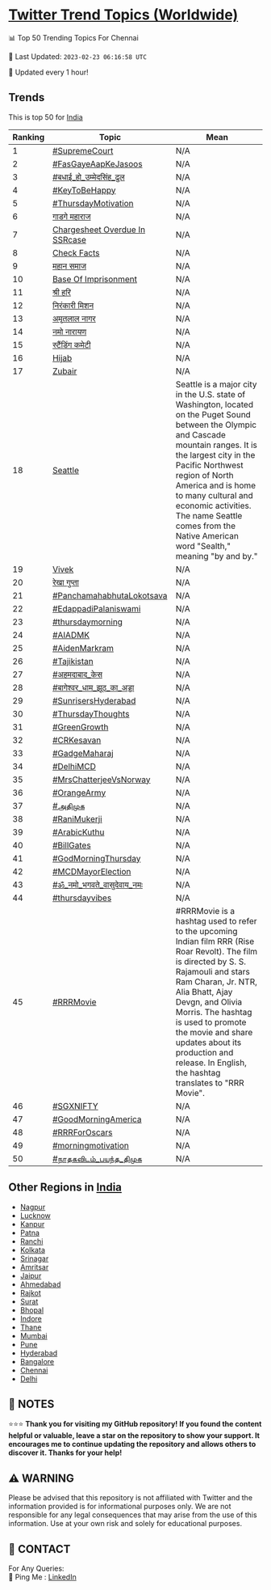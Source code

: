 [Twitter Trend Topics (Worldwide)](https://github.com/ErcinDedeoglu/Twitter-Trend-Topics)
==========


📊 Top 50 Trending Topics For Chennai

📆 Last Updated: `2023-02-23 06:16:58 UTC`

🔧 Updated every 1 hour!


## Trends

This is top 50 for [India](</India>)

| Ranking | Topic | Mean |
| ------- | ------------ | ------------ |
| 1 | [#SupremeCourt](http://twitter.com/search?q=%23SupremeCourt) | N/A |
| 2 | [#FasGayeAapKeJasoos](http://twitter.com/search?q=%23FasGayeAapKeJasoos) | N/A |
| 3 | [#बधाई_हो_उम्मेदसिंह_ढुल](http://twitter.com/search?q=%23%e0%a4%ac%e0%a4%a7%e0%a4%be%e0%a4%88_%e0%a4%b9%e0%a5%8b_%e0%a4%89%e0%a4%ae%e0%a5%8d%e0%a4%ae%e0%a5%87%e0%a4%a6%e0%a4%b8%e0%a4%bf%e0%a4%82%e0%a4%b9_%e0%a4%a2%e0%a5%81%e0%a4%b2) | N/A |
| 4 | [#KeyToBeHappy](http://twitter.com/search?q=%23KeyToBeHappy) | N/A |
| 5 | [#ThursdayMotivation](http://twitter.com/search?q=%23ThursdayMotivation) | N/A |
| 6 | [गाडगे महाराज](http://twitter.com/search?q=%e0%a4%97%e0%a4%be%e0%a4%a1%e0%a4%97%e0%a5%87+%e0%a4%ae%e0%a4%b9%e0%a4%be%e0%a4%b0%e0%a4%be%e0%a4%9c) | N/A |
| 7 | [Chargesheet Overdue In SSRcase](http://twitter.com/search?q=Chargesheet+Overdue+In+SSRcase) | N/A |
| 8 | [Check Facts](http://twitter.com/search?q=Check+Facts) | N/A |
| 9 | [महान समाज](http://twitter.com/search?q=%e0%a4%ae%e0%a4%b9%e0%a4%be%e0%a4%a8+%e0%a4%b8%e0%a4%ae%e0%a4%be%e0%a4%9c) | N/A |
| 10 | [Base Of Imprisonment](http://twitter.com/search?q=Base+Of+Imprisonment) | N/A |
| 11 | [श्री हरि](http://twitter.com/search?q=%e0%a4%b6%e0%a5%8d%e0%a4%b0%e0%a5%80+%e0%a4%b9%e0%a4%b0%e0%a4%bf) | N/A |
| 12 | [निरंकारी मिशन](http://twitter.com/search?q=%e0%a4%a8%e0%a4%bf%e0%a4%b0%e0%a4%82%e0%a4%95%e0%a4%be%e0%a4%b0%e0%a5%80+%e0%a4%ae%e0%a4%bf%e0%a4%b6%e0%a4%a8) | N/A |
| 13 | [अमृतलाल नागर](http://twitter.com/search?q=%e0%a4%85%e0%a4%ae%e0%a5%83%e0%a4%a4%e0%a4%b2%e0%a4%be%e0%a4%b2+%e0%a4%a8%e0%a4%be%e0%a4%97%e0%a4%b0) | N/A |
| 14 | [नमो नारायण](http://twitter.com/search?q=%e0%a4%a8%e0%a4%ae%e0%a5%8b+%e0%a4%a8%e0%a4%be%e0%a4%b0%e0%a4%be%e0%a4%af%e0%a4%a3) | N/A |
| 15 | [स्टैंडिंग कमेटी](http://twitter.com/search?q=%e0%a4%b8%e0%a5%8d%e0%a4%9f%e0%a5%88%e0%a4%82%e0%a4%a1%e0%a4%bf%e0%a4%82%e0%a4%97+%e0%a4%95%e0%a4%ae%e0%a5%87%e0%a4%9f%e0%a5%80) | N/A |
| 16 | [Hijab](http://twitter.com/search?q=Hijab) | N/A |
| 17 | [Zubair](http://twitter.com/search?q=Zubair) | N/A |
| 18 | [Seattle](http://twitter.com/search?q=Seattle) | Seattle is a major city in the U.S. state of Washington, located on the Puget Sound between the Olympic and Cascade mountain ranges. It is the largest city in the Pacific Northwest region of North America and is home to many cultural and economic activities. The name Seattle comes from the Native American word "Sealth," meaning "by and by." |
| 19 | [Vivek](http://twitter.com/search?q=Vivek) | N/A |
| 20 | [रेखा गुप्ता](http://twitter.com/search?q=%e0%a4%b0%e0%a5%87%e0%a4%96%e0%a4%be+%e0%a4%97%e0%a5%81%e0%a4%aa%e0%a5%8d%e0%a4%a4%e0%a4%be) | N/A |
| 21 | [#PanchamahabhutaLokotsava](http://twitter.com/search?q=%23PanchamahabhutaLokotsava) | N/A |
| 22 | [#EdappadiPalaniswami](http://twitter.com/search?q=%23EdappadiPalaniswami) | N/A |
| 23 | [#thursdaymorning](http://twitter.com/search?q=%23thursdaymorning) | N/A |
| 24 | [#AIADMK](http://twitter.com/search?q=%23AIADMK) | N/A |
| 25 | [#AidenMarkram](http://twitter.com/search?q=%23AidenMarkram) | N/A |
| 26 | [#Tajikistan](http://twitter.com/search?q=%23Tajikistan) | N/A |
| 27 | [#अहमदाबाद_केस](http://twitter.com/search?q=%23%e0%a4%85%e0%a4%b9%e0%a4%ae%e0%a4%a6%e0%a4%be%e0%a4%ac%e0%a4%be%e0%a4%a6_%e0%a4%95%e0%a5%87%e0%a4%b8) | N/A |
| 28 | [#बागेश्वर_धाम_झूठ_का_अड्डा](http://twitter.com/search?q=%23%e0%a4%ac%e0%a4%be%e0%a4%97%e0%a5%87%e0%a4%b6%e0%a5%8d%e0%a4%b5%e0%a4%b0_%e0%a4%a7%e0%a4%be%e0%a4%ae_%e0%a4%9d%e0%a5%82%e0%a4%a0_%e0%a4%95%e0%a4%be_%e0%a4%85%e0%a4%a1%e0%a5%8d%e0%a4%a1%e0%a4%be) | N/A |
| 29 | [#SunrisersHyderabad](http://twitter.com/search?q=%23SunrisersHyderabad) | N/A |
| 30 | [#ThursdayThoughts](http://twitter.com/search?q=%23ThursdayThoughts) | N/A |
| 31 | [#GreenGrowth](http://twitter.com/search?q=%23GreenGrowth) | N/A |
| 32 | [#CRKesavan](http://twitter.com/search?q=%23CRKesavan) | N/A |
| 33 | [#GadgeMaharaj](http://twitter.com/search?q=%23GadgeMaharaj) | N/A |
| 34 | [#DelhiMCD](http://twitter.com/search?q=%23DelhiMCD) | N/A |
| 35 | [#MrsChatterjeeVsNorway](http://twitter.com/search?q=%23MrsChatterjeeVsNorway) | N/A |
| 36 | [#OrangeArmy](http://twitter.com/search?q=%23OrangeArmy) | N/A |
| 37 | [#அதிமுக](http://twitter.com/search?q=%23%e0%ae%85%e0%ae%a4%e0%ae%bf%e0%ae%ae%e0%af%81%e0%ae%95) | N/A |
| 38 | [#RaniMukerji](http://twitter.com/search?q=%23RaniMukerji) | N/A |
| 39 | [#ArabicKuthu](http://twitter.com/search?q=%23ArabicKuthu) | N/A |
| 40 | [#BillGates](http://twitter.com/search?q=%23BillGates) | N/A |
| 41 | [#GodMorningThursday](http://twitter.com/search?q=%23GodMorningThursday) | N/A |
| 42 | [#MCDMayorElection](http://twitter.com/search?q=%23MCDMayorElection) | N/A |
| 43 | [#ॐ_नमो_भगवते_वासुदेवाय_नमः](http://twitter.com/search?q=%23%e0%a5%90_%e0%a4%a8%e0%a4%ae%e0%a5%8b_%e0%a4%ad%e0%a4%97%e0%a4%b5%e0%a4%a4%e0%a5%87_%e0%a4%b5%e0%a4%be%e0%a4%b8%e0%a5%81%e0%a4%a6%e0%a5%87%e0%a4%b5%e0%a4%be%e0%a4%af_%e0%a4%a8%e0%a4%ae%e0%a4%83) | N/A |
| 44 | [#thursdayvibes](http://twitter.com/search?q=%23thursdayvibes) | N/A |
| 45 | [#RRRMovie](http://twitter.com/search?q=%23RRRMovie) | #RRRMovie is a hashtag used to refer to the upcoming Indian film RRR (Rise Roar Revolt). The film is directed by S. S. Rajamouli and stars Ram Charan, Jr. NTR, Alia Bhatt, Ajay Devgn, and Olivia Morris. The hashtag is used to promote the movie and share updates about its production and release. In English, the hashtag translates to "RRR Movie". |
| 46 | [#SGXNIFTY](http://twitter.com/search?q=%23SGXNIFTY) | N/A |
| 47 | [#GoodMorningAmerica](http://twitter.com/search?q=%23GoodMorningAmerica) | N/A |
| 48 | [#RRRForOscars](http://twitter.com/search?q=%23RRRForOscars) | N/A |
| 49 | [#morningmotivation](http://twitter.com/search?q=%23morningmotivation) | N/A |
| 50 | [#நாதகவிடம்_பயந்த_திமுக](http://twitter.com/search?q=%23%e0%ae%a8%e0%ae%be%e0%ae%a4%e0%ae%95%e0%ae%b5%e0%ae%bf%e0%ae%9f%e0%ae%ae%e0%af%8d_%e0%ae%aa%e0%ae%af%e0%ae%a8%e0%af%8d%e0%ae%a4_%e0%ae%a4%e0%ae%bf%e0%ae%ae%e0%af%81%e0%ae%95) | N/A |



## Other Regions in [India](</India>)

* [Nagpur](</India/Nagpur.md>)
* [Lucknow](</India/Lucknow.md>)
* [Kanpur](</India/Kanpur.md>)
* [Patna](</India/Patna.md>)
* [Ranchi](</India/Ranchi.md>)
* [Kolkata](</India/Kolkata.md>)
* [Srinagar](</India/Srinagar.md>)
* [Amritsar](</India/Amritsar.md>)
* [Jaipur](</India/Jaipur.md>)
* [Ahmedabad](</India/Ahmedabad.md>)
* [Rajkot](</India/Rajkot.md>)
* [Surat](</India/Surat.md>)
* [Bhopal](</India/Bhopal.md>)
* [Indore](</India/Indore.md>)
* [Thane](</India/Thane.md>)
* [Mumbai](</India/Mumbai.md>)
* [Pune](</India/Pune.md>)
* [Hyderabad](</India/Hyderabad.md>)
* [Bangalore](</India/Bangalore.md>)
* [Chennai](</India/Chennai.md>)
* [Delhi](</India/Delhi.md>)



## 📝 NOTES

⭐⭐⭐ **Thank you for visiting my GitHub repository! If you found the content helpful or valuable, leave a star on the repository to show your support. It encourages me to continue updating the repository and allows others to discover it. Thanks for your help!**


## ⚠️ WARNING

Please be advised that this repository is not affiliated with Twitter and the information provided is for informational purposes only. We are not responsible for any legal consequences that may arise from the use of this information. Use at your own risk and solely for educational purposes.


## 📨 CONTACT

 For Any Queries:  
            🏓 Ping Me : [LinkedIn](https://www.linkedin.com/in/ercindedeoglu/)

